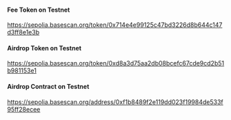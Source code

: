 



#### Fee Token on Testnet  
https://sepolia.basescan.org/token/0x714e4e99125c47bd3226d8b644c147d3ff8e1e3b

#### Airdrop Token on Testnet  
https://sepolia.basescan.org/token/0xd8a3d75aa2db08bcefc67cde9cd2b51b981153e1

#### Airdrop Contract on Testnet  
https://sepolia.basescan.org/address/0xf1b8489f2e119dd023f19984de533f95ff28ecee